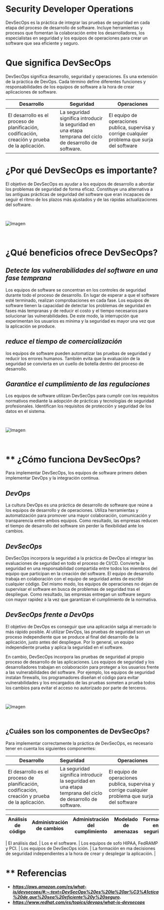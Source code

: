 # **Security Developer Operations**


DevSecOps es la práctica de integrar las pruebas de seguridad en cada etapa del proceso de desarrollo de software. Incluye herramientas y procesos que fomentan la colaboración entre los desarrolladores, los especialistas en seguridad y los equipos de operaciones para crear un software que sea eficiente y seguro.

# **Que significa DevSecOps**

DevSecOps significa desarrollo, seguridad y operaciones. Es una extensión de la práctica de DevOps. Cada término define diferentes funciones y responsabilidades de los equipos de software a la hora de crear aplicaciones de software.


| Desarrollo  | Seguridad | Operaciones |
|-----|-----|-----|
| El desarrollo es el proceso de planificación, codificación, creación y prueba de la aplicación. | La seguridad significa introducir la seguridad en una etapa temprana del ciclo de desarrollo de software.|El equipo de operaciones publica, supervisa y corrige cualquier problema que surja del software|


# **¿Por qué DevSecOps es importante?**

El objetivo de DevSecOps es ayudar a los equipos de desarrollo a abordar los problemas de seguridad de forma eficaz. Constituye una alternativa a las antiguas prácticas de seguridad del software que eran incapaces de seguir el ritmo de los plazos más ajustados y de las rápidas actualizaciones del software.

<br>

  
  ![Imagen](https://sentrio.io/wp-content/uploads/Representacion-DevSecOps.png)


<br>

# **¿Qué beneficios ofrece DevSecOps?**
## _Detecte las vulnerabilidades del software en una fase temprana_

Los equipos de software se concentran en los controles de seguridad durante todo el proceso de desarrollo. En lugar de esperar a que el software esté terminado, realizan comprobaciones en cada fase. Los equipos de software tienen la capacidad de detectar los problemas de seguridad en fases más tempranas y de reducir el costo y el tiempo necesarios para solucionar las vulnerabilidades. De este modo, la interrupción que experimentan los usuarios es mínima y la seguridad es mayor una vez que la aplicación se produce.

## _reduce el tiempo de comercialización_

 los equipos de software pueden automatizar las pruebas de seguridad y reducir los errores humanos. También evita que la evaluación de la seguridad se convierta en un cuello de botella dentro del proceso de desarrollo. 
## _Garantice el cumplimiento de las regulaciones_

 Los equipos de software utilizan DevSecOps para cumplir con los requisitos normativos mediante la adopción de prácticas y tecnologías de seguridad profesionales. Identifican los requisitos de protección y seguridad de los datos en el sistema. 

<br>

  
  ![Imagen](https://www.claranet.es/sites/all/assets/es/claranet-metodologia-devsecops.png)


<br>

# ** ¿Cómo funciona DevSecOps?

Para implementar DevSecOps, los equipos de software primero deben implementar DevOps y la integración continua.

## _DevOps_
La cultura DevOps es una práctica de desarrollo de software que reúne a los equipos de desarrollo y de operaciones. Utiliza herramientas y automatización para promover una mayor colaboración, comunicación y transparencia entre ambos equipos. Como resultado, las empresas reducen el tiempo de desarrollo del software sin perder la flexibilidad ante los cambios. 

## _DevSecOps_
DevSecOps incorpora la seguridad a la práctica de DevOps al integrar las evaluaciones de seguridad en todo el proceso de CI/CD. Convierte la seguridad en una responsabilidad compartida entre todos los miembros del equipo que participan en la creación del software. El equipo de desarrollo trabaja en colaboración con el equipo de seguridad antes de escribir cualquier código. Del mismo modo, los equipos de operaciones no dejan de supervisar el software en busca de problemas de seguridad tras el despliegue. Como resultado, las empresas entregan un software seguro con mayor rapidez a la vez que garantizan el cumplimiento de la normativa. 

## _DevSecOps frente a DevOps_ 
El objetivo de DevOps es conseguir que una aplicación salga al mercado lo más rápido posible. Al utilizar DevOps, las pruebas de seguridad son un proceso independiente que se produce al final del desarrollo de la aplicación, justo antes del despliegue. Por lo general, un equipo independiente prueba y aplica la seguridad en el software. 

En cambio, DevSecOps incorpora las pruebas de seguridad al propio proceso de desarrollo de las aplicaciones. Los equipos de seguridad y los desarrolladores trabajan en colaboración para proteger a los usuarios frente a las vulnerabilidades del software. Por ejemplo, los equipos de seguridad instalan firewalls, los programadores diseñan el código para evitar vulnerabilidades y los encargados de las pruebas someten a prueba todos los cambios para evitar el acceso no autorizado por parte de terceros.

<br>

  
  ![Imagen](https://images.clickittech.com/2020/wp-content/uploads/2022/10/06193140/Image-1.jpg)


<br>

## ¿Cuáles son los componentes de DevSecOps?
Para implementar correctamente la práctica de DevSecOps, es necesario tener en cuenta los siguientes componentes:

| Desarrollo  | Seguridad | Operaciones |
|-----|:---|-----|
| El desarrollo es el proceso de planificación, codificación, creación y prueba de la aplicación. | La seguridad significa introducir la seguridad en una etapa temprana del ciclo de desarrollo de software.|El equipo de operaciones publica, supervisa y corrige cualquier problema que surja del software|




|Análisis de código | Administración de cambios | Administración del cumplimiento | Modelado de amenazas | Formación en seguridad |
|-----|-----|-----|-----|-----|

| El análisis dad. | Los e el software. | Los equipos de sofo HIPAA, FedRAMP y PCI. | Los equipos de DevSecOps ición. | La formación en ma decisiones de seguridad independientes a la hora de crear y desplegar la aplicación. |


# ** Referencias

- **_https://aws.amazon.com/es/what-is/devsecops/#:~:text=DevSecOps%20es%20la%20pr%C3%A1ctica%20de,que%20sea%20eficiente%20y%20seguro._**
- **_https://www.redhat.com/es/topics/devops/what-is-devsecops_**

